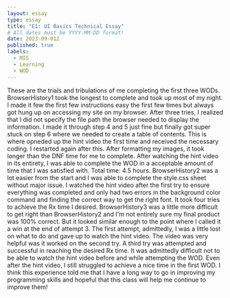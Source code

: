 ```yaml
---
layout: essay
type: essay
title: "E1: UI Basics Technical Essay"
# All dates must be YYYY-MM-DD format!
date: 2023-09-012
published: true
labels:
  - MIS
  - Learning
  - WOD
---
```

These are the trials and tribulations of me completing the first three WODs. BrowserHistory1 took the longest to complete and took up most of my night. I made it few the first few instructions easy the first few times but always got hung up on accessing my site on my browser. After three tries, I realized that I did not specify the file path the browser needed to display the information. I made it through step 4 and 5 just fine but finally got super stuck on step 6 where we needed to create a table of contents. This is where opneded up the hint video the first time and received the necessary coding. I restarted again after this. After formatting my images, it took longer than the DNF time for me to complete. After watching the hint video in its entirety, I was able to complete the WOD in a acceptable amount of time that I was satisfied with. Total time: 4.5 hours. BrowserHistory2 was a lot easier from the start and I was able to complete the style.css sheet without major issue. I watched the hint video after the first try to ensure everything was completed and only had two errors in the background color command and finding the correct way to get the right font. It took four tries to achieve the Rx time I desired. BrowserHistory3 was a little more difficult to get right than BrowserHistory2 and I'm not entirely sure my final product was 100% correct. But it looked similar enough to the point where I called it a win at the end of attempt 3. The first attempt, admittedly, I was a little lost on what to do and gave up to watch the hint video. The video was very helpful was it worked on the second try. A third try was attempted and successful in reaching the desired Rx time. It was admittedly difficult not to be able to watch the hint video before and while attempting the WOD. Even after the hint video, I still struggled to achieve a nice time in the first WOD. I think this experience told me that I have a long way to go in improving my programming skills and hopeful that this class will help me continue to improve them!
